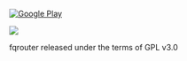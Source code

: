 [![Google Play](http://developer.android.com/images/brand/en_generic_rgb_wo_45.png)](https://play.google.com/store/apps/details?id=fq.router2)

<a href="http://www.jetbrains.com/idea/">
<img src="http://www.jetbrains.com/idea/opensource/img/all/banners/idea125x37_blue.gif"/>
</a>

fqrouter released under the terms of GPL v3.0
